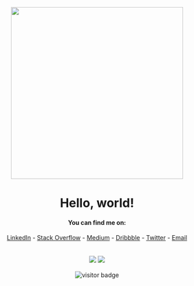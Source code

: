 
<div align="center">
  <img src="https://i.imgur.com/8MupZHY.gif" width="400px" />
  <br>
  
  # Hello, world!

  #### You can find me on:
  [LinkedIn](https://www.linkedin.com/in/soroush-chehresa) - [Stack Overflow](https://stackoverflow.com/users/9516173/soroush-chehresa) - [Medium](https://medium.com/@soroushchehresa) - [Dribbble](https://dribbble.com/soroushchehresa) - [Twitter](https://twitter.com/soroushchehresa) - [Email](mailto:s1996ch@gmail.com)
  <br>
  <br>
  <br>
  <img src="https://github-readme-stats-puce-alpha.vercel.app/api?username=soroushchehresa&show_icons=true&line_height=45&include_all_commits=true" />  <img src="https://github-readme-stackoverflow.vercel.app/?userID=9516173"  />
  <br>
  <br>
  <img src="https://visitor-badge.laobi.icu/badge?page_id=soroushchehresa" alt="visitor badge"/>
  <br>
</div>
